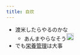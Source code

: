 ```yaml
---
title: 自炊
---
```


* 渡米したらやるのかな
  * あんまやらなそう<img src='https://scrapbox.io/api/pages/blu3mo-public/blu3mo/icon' alt='blu3mo.icon' height="19.5"/>
* でも[栄養管理](%E6%A0%84%E9%A4%8A%E7%AE%A1%E7%90%86.md)は大事
